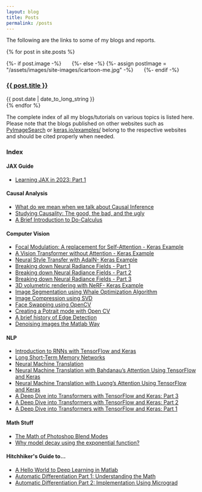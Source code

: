 ```yaml
---
layout: blog
title: Posts
permalink: /posts
---
```

The following are the links to some of my blogs and reports.

{% for post in site.posts %}
<div class="blog-roll-posts">
  <article>
      {%- if post.image -%}
          <img src="{{- post.image | relative_url -}}" alt="" class="blog-roll-image" style="padding-right: 20px;">
        {%- else -%}
          {%- assign postImage = "/assets/images/site-images/icartoon-me.jpg" -%}
          <img src="{{- postImage | relative_url -}}" alt="" class="blog-roll-image" style="padding-right: 20px;">
        {%- endif -%}
    <h3>
      <a href="{{ post.url }}">
        {{ post.title }}
      </a>
    </h3>
    <time datetime="{{ post.date | date: "%Y-%m-%d" }}">{{ post.date | date_to_long_string }}</time>
  </article>
  </div>
{% endfor %}


The complete index of all my blogs/tutorials on various topics is listed here. Please note that the blogs published on other websites such as [PyImageSearch](https://www.pyimagesearch.com/) or [keras.io/examples/](https://keras.io/examples/) belong to the respective websites and should be cited properly when needed.

### Index

#### JAX Guide
* [Learning JAX in 2023: Part 1](https://pyimagesearch.com/2023/02/20/learning-jax-in-2023-part-1-the-ultimate-guide-to-accelerating-numerical-computation-and-machine-learning/?utm_source=Drip&utm_medium=Email&utm_campaign=WeeklyUpdate&utm_content=20Feb2023NonUnivLink2)

#### Causal Analysis
* [What do we mean when we talk about Causal Inference](https://ritwikraha.github.io/causal-blog-1)
* [Studying Causality: The good, the bad, and the ugly](https://ritwikraha.github.io/causal-blog-2)
* [A Brief Introduction to Do-Calculus](https://ritwikraha.github.io/causal-blog-3)

#### Computer Vision

* [Focal Modulation: A replacement for Self-Attention - Keras Example](https://keras.io/examples/vision/focal_modulation_network/)
* [A Vision Transformer without Attention - Keras Example](https://keras.io/examples/vision/shiftvit/)
* [Neural Style Transfer with AdaIN- Keras Example](https://keras.io/examples/generative/adain/)
* [Breaking down Neural Radiance Fields - Part 1](https://www.pyimagesearch.com/2021/11/10/computer-graphics-and-deep-learning-with-nerf-using-tensorflow-and-keras-part-1/)
* [Breaking down Neural Radiance Fields - Part 2](https://www.pyimagesearch.com/2021/11/17/computer-graphics-and-deep-learning-with-nerf-using-tensorflow-and-keras-part-2/)
* [Breaking down Neural Radiance Fields - Part 3](https://www.pyimagesearch.com/2021/11/24/computer-graphics-and-deep-learning-with-nerf-using-tensorflow-and-keras-part-3/)
* [3D volumetric rendering with NeRF- Keras Example](https://keras.io/examples/vision/nerf/)
* [Image Segmentation using Whale Optimization Algorithm](https://nbviewer.jupyter.org/gist/ritwikraha/e02e9b04b19bc582776464062c449a2a)
* [Image Compression using SVD](https://nbviewer.jupyter.org/gist/ritwikraha/b10fe117a4f0c816fec69f99f1061f87)
* [Face Swapping using OpenCV](https://nbviewer.jupyter.org/gist/ritwikraha/ee9730284a33935317d78d9205304f0f)
* [Creating a Potrait mode with Open CV](https://medium.com/@ritwikraha.nsec/creating-a-portrait-mode-with-opencv-60379bb295f0)
* [A brief history of Edge Detection](https://medium.com/@ritwikraha.nsec/a-brief-history-of-edge-detection-b2008f2ff3c4)
* [Denoising images the Matlab Way](https://medium.com/@ritwikraha.nsec/denoising-images-the-matlab-way-5b2de6ae5efe)

#### NLP
* [Introduction to RNNs with TensorFlow and Keras](https://pyimagesearch.com/2022/07/25/introduction-to-recurrent-neural-networks-with-keras-and-tensorflow/)
* [Long Short-Term Memory Networks](https://pyimagesearch.com/2022/08/01/long-short-term-memory-networks/)
* [Neural Machine Translation](https://pyimagesearch.com/2022/08/15/neural-machine-translation/)
* [Neural Machine Translation with Bahdanau’s Attention Using TensorFlow and Keras](https://pyimagesearch.com/2022/08/22/neural-machine-translation-with-bahdanaus-attention-using-tensorflow-and-keras/)
* [Neural Machine Translation with Luong’s Attention Using TensorFlow and Keras](https://pyimagesearch.com/2022/08/29/neural-machine-translation-with-luongs-attention-using-tensorflow-and-keras/)
* [A Deep Dive into Transformers with TensorFlow and Keras: Part 3](https://pyimagesearch.com/2022/11/07/a-deep-dive-into-transformers-with-tensorflow-and-keras-part-3/)
* [A Deep Dive into Transformers with TensorFlow and Keras: Part 2](https://pyimagesearch.com/2022/09/26/a-deep-dive-into-transformers-with-tensorflow-and-keras-part-2/)
* [A Deep Dive into Transformers with TensorFlow and Keras: Part 1](https://pyimagesearch.com/2022/09/05/a-deep-dive-into-transformers-with-tensorflow-and-keras-part-1/)

#### Math Stuff
* [The Math of Photoshop Blend Modes](https://ritwikraha.github.io/math-of-photoshop-blend-modes)
* [Why model decay using the exponential function?](https://ritwikraha.github.io/why-exponential-decay)

#### Hitchhiker's Guide to...

* [A Hello World to Deep Learning in Matlab](https://medium.com/@ritwikraha.nsec/a-hello-world-to-deep-learning-in-matlab-20f0f87acfa9)
* [Automatic Differentiation Part 1: Understanding the Math](https://pyimagesearch.com/2022/12/05/automatic-differentiation-part-1-understanding-the-math/)
* [Automatic Differentiation Part 2: Implementation Using Micrograd](https://pyimagesearch.com/2022/12/26/automatic-differentiation-part-2-implementation-using-micrograd/)
